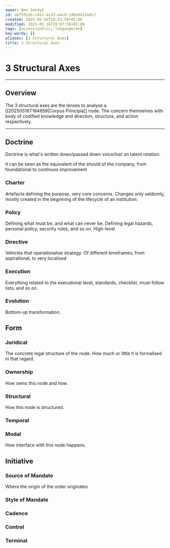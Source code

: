 ```yaml
---
owner: Ben Jendyk
id: a6f5912b-c421-4c23-aac8-cdbe4d13adc7
created: 2025-05-16T18:53:59+02:00
modified: 2025-05-16T19:07:58+02:00
tags: [access/public, language/en]
key-words: []
aliases: [3 Structural Axes]
title: 3 Structural Axes
---
```


# 3 Structural Axes

---

## Overview

The 3 structural axes are the lenses to analyse a [[20250516T184659|Corpus Principia]] node. The concern themselves with body of codified knowledge and direction, structure, and action respectively.

---

## Doctrine

Doctrine is what's written down/passed down voice/lost on talent rotation.

It can be seen as the equivalent of the should of the company, from foundational to continuos improvement

### Charter

Artefacts defining the purpose, very core concerns. Changes only seldomly, mostly created in the beginning of the lifecycle of an institution.

### Policy

Defining what must be, and what can never be. Defining legal hazards, personal policy, security rules, and so on. High-level

### Directive

Vehicles that operationalise strategy. Of different timeframes, from aspirational, to very localised

### Execution

Everything related to the executional level, standards, checklist, must-follow lists, and so on.

### Evolution

Bottom-up transformation.

## Form

### Juridical

The concrete legal structure of the node. How much or little it is formalised in that regard.

### Ownership

How owns this node and how.

### Structural

How this node is structured.

### Temporal

### Modal

How interface with this node happens.

## Initiative

### Source of Mandate

Where the origin of the order originates

### Style of Mandate

### Cadence

### Control

### Terminal
